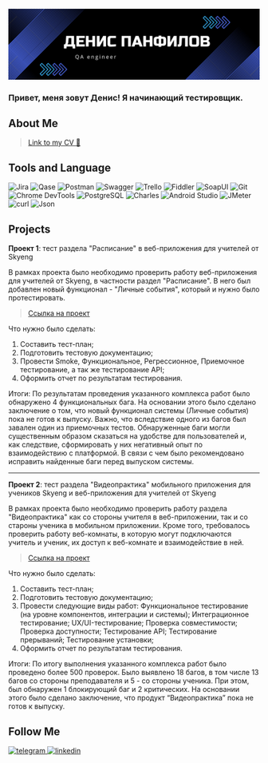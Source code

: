 ![Header](https://github.com/DenPanfilov/DenPanfilov/blob/main/assets/Header%20fot%20github.png)

### Привет, меня зовут Денис! Я начинающий тестировщик.

## About Me
 >[Link to my CV 📇](https://drive.google.com/file/d/11C1Kt1_v1lKmbuhGwrwQ6Pt1cu7M4sDd/view?usp=sharing)

## Tools and Language

![Jira](https://img.shields.io/badge/Jira-000000?style=for-the-bage&logo=jira&logoColor=0052CC)
![Qase](https://img.shields.io/badge/Qase-000000?style=for-the-bage&logo=Qase&logoColor=4F46DC)
![Postman](https://img.shields.io/badge/Postman-000000?style=for-the-bage&logo=Postman&logoColor=FF6C37)
![Swagger](https://img.shields.io/badge/Swagger-000000?style=for-the-bage&logo=Swagger&logoColor=85EA2D)
![Trello](https://img.shields.io/badge/Trello-000000?style=for-the-bage&logo=Trello&logoColor=0052CC)
![Fiddler](https://img.shields.io/badge/Fiddler-000000?style=for-the-bage&logo=Fiddler)
![SoapUI](https://img.shields.io/badge/SoapUI-000000?style=for-the-bage&logo=SoapUI)
![Git](https://img.shields.io/badge/Git-000000?style=for-the-bage&logo=Git&logoColor=F05032)
![Chrome DevTools](https://img.shields.io/badge/Chrome_DevTools-000000?style=for-the-bage&logo=ChromeDevTools)
![PostgreSQL](https://img.shields.io/badge/PostgreSQL-000000?style=for-the-bage&logo=PostgreSQL&logoColor=4169E1)
![Charles](https://img.shields.io/badge/Charles-000000?style=for-the-bage&logo=Charles&logoColor=F3F5F5)
![Android Studio](https://img.shields.io/badge/Android_Studio-000000?style=for-the-bage&logo=AndroidStudio&logoColor=3DDC84)
![JMeter](https://img.shields.io/badge/JMeter-000000?style=for-the-bage&logo=ApacheJMeter&logoColor=D22128)
![curl](https://img.shields.io/badge/curl-000000?style=for-the-bage&logo=curl&logoColor=073551)
![Json](https://img.shields.io/badge/Json-000000?style=for-the-bage&logo=Json&logoColor=545454)

## Projects

**Проект 1**: тест раздела "Расписание" в веб-приложения для учителей от Skyeng

В рамках проекта было необходимо проверить работу веб-приложения для учителей от Skyeng, в частности раздел "Расписание". В него был добавлен новый функционал - "Личные события", который и нужно было протестировать.
>[Ссылка на проект](https://docs.google.com/document/d/1DiHGMhb5PfrpUAJs19JVnShavAbMKcw7EnmVGWUhvbQ/edit?usp=sharing)


Что нужно было сделать:
<ol>
  <li>Составить тест-план;</li>
  <li>Подготовить тестовую документацию;</li>
  <li>Провести Smoke, Функциональное, Регрессионное, Приемочное тестирование, а так же тестирование API;</li>
  <li>Оформить отчет по результатам тестирования.</li>
</ol>

Итоги: По результатам проведения указанного комплекса работ было обнаружено 4 функциональных бага. На основании этого было сделано заключение о том, что новый функционал системы (Личные события) пока не готов к выпуску. Важно, что вследствие одного из багов был завален один из приемочных тестов. Обнаруженные баги могли существенным образом сказаться на удобстве для пользователей и, как следствие, сформировать у них негативный опыт по взаимодействию с платформой. В связи с чем было рекомендовано исправить найденные баги перед выпуском системы.

---

**Проект 2**: тест раздела "Видеопрактика" мобильного приложения для учеников Skyeng и веб-приложения для учителей от Skyeng

В рамках проекта было необходимо проверить работу раздела "Видеопрактика" как со стороны учителя в веб-приложении, так и со староны ученика в мобильном приложении. Кроме того, требовалось проверить работу веб-комнаты, в которую могут подключаются учитель и ученик, их доступ к веб-комнате и взаимодействие в ней.
>[Ссылка на проект](https://luck-gong-9d0.notion.site/2ff4ff49c3a0470985aadb4562050020)

Что нужно было сделать:
<ol>
  <li>Составить тест-план;</li>
  <li>Подготовить тестовую документацию;</li>
  <li>Провести следующие виды работ: Функциональное тестирование (на уровне компонентов, интеграции и системы); Интеграционное тестирование; UX/UI-тестирование; Проверка совместимости; Проверка доступности; Тестирование API; Тестирование прерываний; Тестирование установки;</li>
  <li>Оформить отчет по результатам тестирования.</li>
</ol>

Итоги: По итогу выполнения указанного комплекса работ было проведено более 500 проверок. Было выявлено 18 багов, в том числе 13 багов со стороны преподавателя и 5 - со стороны ученика. При этом, был обнаружен 1 блокирующий баг и 2 критических. На основании этого было сделано заключение, что продукт “Видеопрактика” пока не готов к выпуску.

<!-- ## Testing Documentation  добавить примеры своих чек-листов, тест-кейсов, баг-репортов, SQL-запросов, коллекций Postman -->

## Follow Me

<div id="badges">
<a href="https://t.me/Denis_Panf" target="_blank">
  <img src="https://cdn-icons-png.flaticon.com/512/2111/2111646.png" width="35" height="35" alt="telegram" />
</a>
    <a href="https://t.me/Denis_Panf" target="_blank">
      <img src="https://cdn-icons-png.flaticon.com/512/2504/2504799.png" width="35" height="35" alt="linkedin" />
    </a>

  </div>


<!--
**DenPanfilov/DenPanfilov** is a ✨ _special_ ✨ repository because its `README.md` (this file) appears on your GitHub profile.

Here are some ideas to get you started:

- 🔭 I’m currently working on ...
- 🌱 I’m currently learning ...
- 👯 I’m looking to collaborate on ...
- 🤔 I’m looking for help with ...
- 💬 Ask me about ...
- 📫 How to reach me: ...
- 😄 Pronouns: ...
- ⚡ Fun fact: ...
-->
